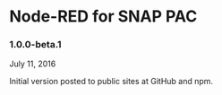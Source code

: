 # Node-RED for SNAP PAC

### 1.0.0-beta.1

July 11, 2016

Initial version posted to public sites at GitHub and npm.


